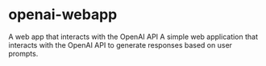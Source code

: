 # openai-webapp
A web app that interacts with the OpenAI API
A simple web application that interacts with the OpenAI API to generate responses based on user prompts.